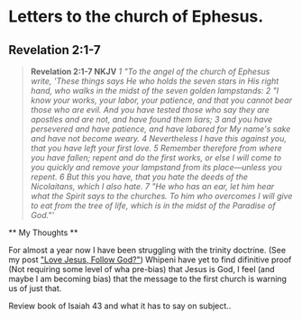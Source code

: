 # Letters to the church of Ephesus. 

## Revelation 2:1-7

> **Revelation 2:1-7 NKJV**
> *1 "To the angel of the church of Ephesus write,
'These things says He who holds the seven stars in His right hand, who walks in the midst of the seven golden lampstands: 2 "I know your works, your labor, your patience, and that you cannot bear those who are evil. And you have tested those who say they are apostles and are not, and have found them liars; 3 and you have persevered and have patience, and have labored for My name's sake and have not become weary. 4 Nevertheless I have this against you, that you have left your first love. 5 Remember therefore from where you have fallen; repent and do the first works, or else I will come to you quickly and remove your lampstand from its place—unless you repent. 6 But this you have, that you hate the deeds of the Nicolaitans, which I also hate.
7 "He who has an ear, let him hear what the Spirit says to the churches. To him who overcomes I will give to eat from the tree of life, which is in the midst of the Paradise of God."'*

** My Thoughts **

For almost a year now I have been struggling with the trinity doctrine. (See my post ["Love Jesus, Follow God?"](https://diginbible.study/dig%20in/2021/12/04/love-jesus-follow-god.html)) Whipeni have yet to find difinitive proof (Not requiring some level of wha pre-bias) that Jesus is God, I feel (and maybe I am becoming bias) that the message to the first church is warning us of just that. 



Review book of Isaiah 43 and what it has to say on subject..